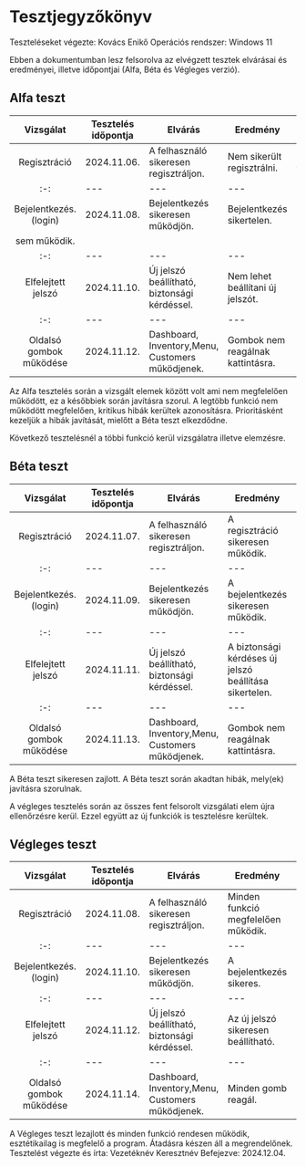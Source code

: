 # Tesztjegyzőkönyv

Teszteléseket végezte: Kovács Enikő
Operációs rendszer: Windows 11

Ebben a dokumentumban lesz felsorolva az elvégzett tesztek elvárásai és eredményei, illetve időpontjai (Alfa, Béta és Végleges verzió).

## Alfa teszt

| Vizsgálat | Tesztelés időpontja | Elvárás | Eredmény | Hibák |
| :-: | --- | --- | --- | --- |
| Regisztráció | 2024.11.06. | A felhasználó sikeresen regisztráljon. | Nem sikerült regisztrálni. | Hibaüzenet jelenik meg mentésnél. |
| :-: | --- | --- | --- | --- |
| Bejelentkezés.(login) | 2024.11.08. |Bejelentkezés sikeresen működjön. | Bejelentkezés sikertelen. | Érvényes adatokkal
sem működik. |
| :-: | --- | --- | --- | --- |
| Elfelejtett jelszó | 2024.11.10. | Új jelszó beállítható, biztonsági kérdéssel. | Nem lehet beállítani új jelszót. | Adatbázis hiba. |
| :-: | --- | --- | --- | --- |
| Oldalsó gombok működése | 2024.11.12. | Dashboard, Inventory,Menu, Customers működjenek. | Gombok nem reagálnak kattintásra. | Hibás gomb-hozzárendelések. |

Az Alfa tesztelés során a vizsgált elemek között volt ami nem megfelelően működött, ez a későbbiek során javításra szorul.
A legtöbb funkció nem működött megfelelően, kritikus hibák kerültek azonosításra.
Prioritásként kezeljük a hibák javítását, mielőtt a Béta teszt elkezdődne.

Következő tesztelésnél a többi funkció kerül vizsgálatra illetve elemzésre.
## Béta teszt

| Vizsgálat | Tesztelés időpontja | Elvárás | Eredmény | Hibák |
| :---: | --- | --- | --- | --- |
| Regisztráció | 2024.11.07. | A felhasználó sikeresen regisztráljon. | A regisztráció sikeresen működik. | Nincs hiba. |
| :-: | --- | --- | --- | --- |
| Bejelentkezés.(login) | 2024.11.09. |Bejelentkezés sikeresen működjön. | A bejelentkezés sikeresen működik. | Nincs hiba. |
| :-: | --- | --- | --- | --- |
| Elfelejtett jelszó | 2024.11.11. | Új jelszó beállítható, biztonsági kérdéssel. | A biztonsági kérdéses új jelszó beállítása sikertelen. | Adatbázis hiba. |
| :-: | --- | --- | --- | --- |
| Oldalsó gombok működése | 2024.11.13. | Dashboard, Inventory,Menu, Customers működjenek. | Gombok nem reagálnak kattintásra. | Gomb hiba. |

A Béta teszt sikeresen zajlott.
A Béta teszt során akadtan hibák, mely(ek) javításra szorulnak.

A végleges tesztelés során az összes fent felsorolt vizsgálati elem újra ellenőrzésre kerül. Ezzel együtt az új funkciók is tesztelésre kerültek.

## Végleges teszt
| Vizsgálat | Tesztelés időpontja | Elvárás | Eredmény | Hibák |
| :---: | --- | --- | --- | --- |
| Regisztráció | 2024.11.08. | A felhasználó sikeresen regisztráljon. | Minden funkció megfelelően működik. | Nincs hiba. |
| :-: | --- | --- | --- | --- |
| Bejelentkezés.(login) | 2024.11.10. |Bejelentkezés sikeresen működjön. | A bejelentkezés sikeres. | Nincs hiba. |
| :-: | --- | --- | --- | --- |
| Elfelejtett jelszó | 2024.11.12. | Új jelszó beállítható, biztonsági kérdéssel. | Az új jelszó sikeresen beállítható. | Nincs hiba. |
| :-: | --- | --- | --- | --- |
| Oldalsó gombok működése | 2024.11.14. | Dashboard, Inventory,Menu, Customers működjenek. | Minden gomb reagál. | Nincs hiba. |

A Végleges teszt lezajlott és minden funkció rendesen működik, esztétikailag is megfelelő a program.
Átadásra készen áll a megrendelőnek.
Tesztelést végezte és írta: Vezetéknév Keresztnév
Befejezve: 2024.12.04.
